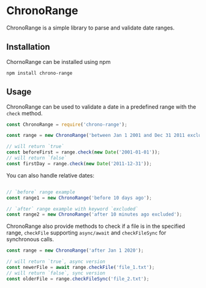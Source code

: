 # ChronoRange
ChronoRange is a simple library to parse and validate date ranges.

## Installation
 ChornoRange can be installed using npm

```
npm install chrono-range
```

## Usage
ChronoRange can be used to validate a date in a predefined range with the `check` method.

```javascript
const ChronoRange = require('chrono-range');

const range = new ChronoRange('between Jan 1 2001 and Dec 31 2011 excluded');

// will return `true`
const beforeFirst = range.check(new Date('2001-01-01'));
// will return `false`
const firstDay = range.check(new Date('2011-12-31'));
```

You can also handle relative dates:

```javascript

// `before` range example
const range1 = new ChronoRange('before 10 days ago');

// `after` range example with keyword `excluded`
const range2 = new ChronoRange('after 10 minutes ago excluded');

```

ChronoRange also provide methods to check if a file is in the specified range, `checkFile` supporting `async/await` and `checkFileSync` for synchronous calls.

```javascript
const range = new ChronoRange('after Jan 1 2020');

// will return `true`, async version
const newerFile = await range.checkFile('file_1.txt');
// will return `false`, sync version
const olderFile = range.checkFileSync('file_2.txt');
```
